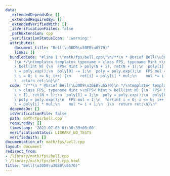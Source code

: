 ```yaml
---
data:
  _extendedDependsOn: []
  _extendedRequiredBy: []
  _extendedVerifiedWith: []
  _isVerificationFailed: false
  _pathExtension: cpp
  _verificationStatusIcon: ':warning:'
  attributes:
    document_title: "Bell(\u30D9\u30EB\u6570)"
    links: []
  bundledCode: "#line 1 \"math/fps/bell.cpp\"\n/**\n * @brief Bell(\u30D9\u30EB\u6570\
    )\n */\ntemplate< template< typename > class FPS, typename Mint >\nFPS< Mint >\
    \ bell(int N) {\n  FPS< Mint > poly(N + 1), ret(N + 1);\n  poly[1] = 1;\n  poly\
    \ = poly.exp();\n  poly[0] -= 1;\n  poly = poly.exp();\n  FPS mul = 1;\n  for(int\
    \ i = 0; i <= N; i++) {\n    ret[i] = poly[i] * mul;\n    mul *= i + 1;\n  }\n\
    \  return ret;\n}\n"
  code: "/**\n * @brief Bell(\u30D9\u30EB\u6570)\n */\ntemplate< template< typename\
    \ > class FPS, typename Mint >\nFPS< Mint > bell(int N) {\n  FPS< Mint > poly(N\
    \ + 1), ret(N + 1);\n  poly[1] = 1;\n  poly = poly.exp();\n  poly[0] -= 1;\n \
    \ poly = poly.exp();\n  FPS mul = 1;\n  for(int i = 0; i <= N; i++) {\n    ret[i]\
    \ = poly[i] * mul;\n    mul *= i + 1;\n  }\n  return ret;\n}\n"
  dependsOn: []
  isVerificationFile: false
  path: math/fps/bell.cpp
  requiredBy: []
  timestamp: '2021-07-03 01:30:39+09:00'
  verificationStatus: LIBRARY_NO_TESTS
  verifiedWith: []
documentation_of: math/fps/bell.cpp
layout: document
redirect_from:
- /library/math/fps/bell.cpp
- /library/math/fps/bell.cpp.html
title: "Bell(\u30D9\u30EB\u6570)"
---
```

